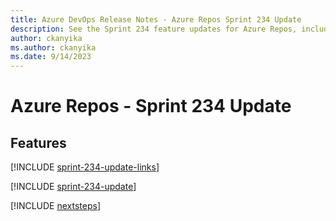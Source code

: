 ```yaml
---
title: Azure DevOps Release Notes - Azure Repos Sprint 234 Update
description: See the Sprint 234 feature updates for Azure Repos, including next steps.
author: ckanyika
ms.author: ckanyika
ms.date: 9/14/2023
---
```


# Azure Repos - Sprint 234 Update

## Features

[!INCLUDE [sprint-234-update-links](../includes/repos/sprint-234-update-links.md)]

[!INCLUDE [sprint-234-update](../includes/repos/sprint-234-update.md)]

[!INCLUDE [nextsteps](../includes/nextsteps.md)]
